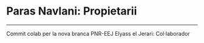 # Paras Navlani: Propietarii
---
Commit colab per la nova branca PNR-EEJ
Elyass el Jerari: Col·laborador
